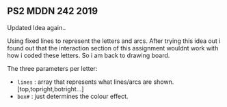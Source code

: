 ## PS2 MDDN 242 2019

Updated Idea again.. 

Using fixed lines to represent the letters and arcs. After trying this idea out i found out that the interaction section of this assignment wouldnt work with how i coded these letters. So i am back to drawing board.

The three parameters per letter:
  * `lines` : array that represents what lines/arcs are shown. [top,topright,botright...]
  * `box#` : just determines the colour effect.


